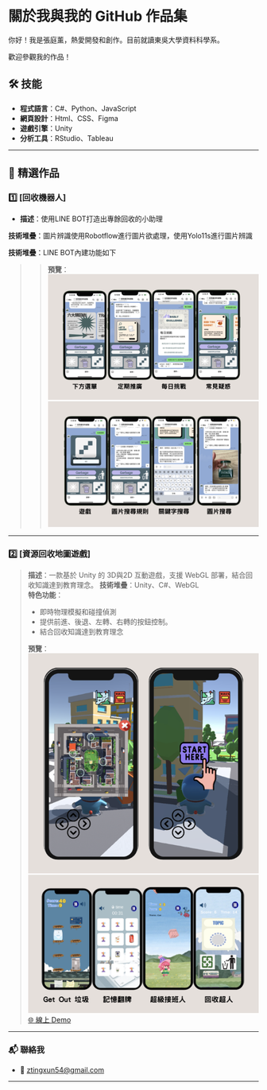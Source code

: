 #  關於我與我的 GitHub 作品集

你好！我是張庭薰，熱愛開發和創作。目前就讀東吳大學資料科學系。

歡迎參觀我的作品！

## 🛠️ 技能
- **程式語言**：C#、Python、JavaScript
- **網頁設計**：Html、CSS、Figma
- **遊戲引擎**：Unity
- **分析工具**：RStudio、Tableau

---

## 🌟 精選作品

### 1️⃣ [回收機器人]
- **描述**：使用LINE BOT打造出專餘回收的小助理

 **技術堆疊**：圖片辨識使用Robotflow進行圖片欲處理，使用Yolo11s進行圖片辨識

 **技術堆疊**：LINE BOT內建功能如下
> 
> > **預覽**：  
> ![專案圖片](pic/pic1.png)
> ![專案圖片](pic/pic2.png)


---

### 2️⃣ [資源回收地圖遊戲]
> **描述**：一款基於 Unity 的 3D與2D 互動遊戲，支援 WebGL 部署，結合回收知識達到教育理念。 
> **技術堆疊**：Unity、C#、WebGL  
> **特色功能**：
> - 即時物理模擬和碰撞偵測
> - 提供前進、後退、左轉、右轉的按鈕控制。
> - 結合回收知識達到教育理念
> 
> **預覽**：  
> ![專案圖片3D](pic/3D.png)
> ![專案圖片2D](pic/2D.png)
> [🌐 線上 Demo](https://yu-tung.itch.io/final-project)


---

### 📬 聯絡我
- 📧 ztingxun54@gmail.com


---
